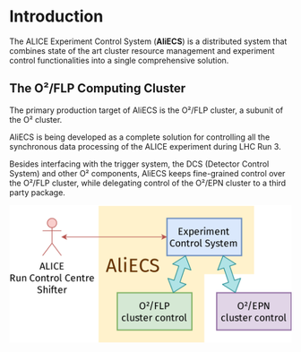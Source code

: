 # Introduction

The ALICE Experiment Control System (**AliECS**) is a distributed system that combines state of the art cluster resource management and experiment control functionalities into a single comprehensive solution.

## The O²/FLP Computing Cluster

The primary production target of AliECS is the O²/FLP cluster, a subunit of the O² cluster.

AliECS is being developed as a complete solution for controlling all the synchronous data processing of the ALICE experiment during LHC Run 3.

Besides interfacing with the trigger system, the DCS (Detector Control System) and other O² components, AliECS keeps fine-grained control over the O²/FLP cluster, while delegating control of the O²/EPN cluster to a third party package.

![](FLP-EPN-ECS-HQ.png)
